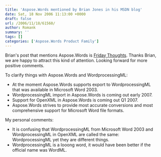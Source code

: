 ```yaml
---
title: 'Aspose.Words mentioned by Brian Jones in his MSDN blog'
date: Sat, 18 Nov 2006 11:13:00 +0000
draft: false
url: /2006/11/18/61560/
author: Romank
summary: ''
tags: []
categories: ['Aspose.Words Product Family']
---
```


Brian's post that mentions Aspose.Words is [Friday Thoughts][1]. Thanks Brian, we are happy to attract this kind of attention. Looking forward for more positive comments.

To clarify things with Aspose.Words and WordprocessingML:

*   At the moment Aspose.Words supports export to WordprocessingML that was available in Microsoft Word 2003.
*   WordprocessingML import in Aspose.Words is coming out early 2007.
*   Support for OpenXML in Aspose.Words is coming out Q1 2007.
*   Aspose.Words strives to provide most accurate conversions and most comprehensive support for Microsoft Word file formats.

My personal comments:

*   It is confusing that WordprocessingML from Microsoft Word 2003 and WordprocessingML in OpenXML are called the same: WordprocessingML yet they are different things.
*   WordprocessingML is a looong word, it would have been better if the official name was WordML.




[1]: http://blogs.msdn.com/brian_jones/archive/2006/10/27/friday-thoughts-oct-27-2006.aspx




